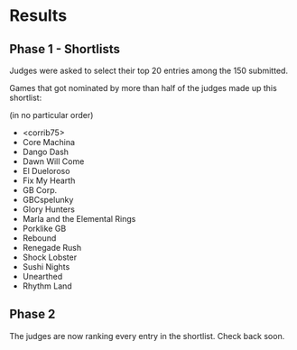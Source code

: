 # Results

## Phase 1 - Shortlists

Judges were asked to select their top 20 entries among the 150 submitted.

Games that got nominated by more than half of the judges made up this shortlist:

(in no particular order)

- \<corrib75\>
- Core Machina
- Dango Dash
- Dawn Will Come
- El Dueloroso
- Fix My Hearth
- GB Corp.
- GBCspelunky
- Glory Hunters
- Marla and the Elemental Rings
- Porklike GB
- Rebound
- Renegade Rush
- Shock Lobster
- Sushi Nights
- Unearthed
- Rhythm Land
  
## Phase 2

The judges are now ranking every entry in the shortlist. Check back soon.
